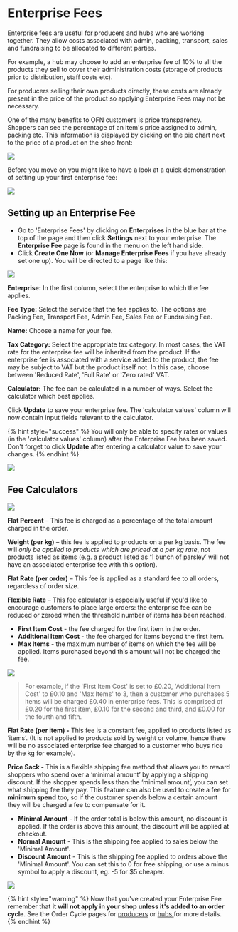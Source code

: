 # Enterprise Fees

Enterprise fees are useful for producers and hubs who are working together. They allow costs associated with admin, packing, transport, sales and fundraising to be allocated to different parties.

For example, a hub may choose to add an enterprise fee of 10% to all the products they sell to cover their administration costs (storage of products prior to distribution, staff costs etc).

For producers selling their own products directly, these costs are already present in the price of the product so applying Enterprise Fees may not be necessary.&#x20;

One of the many benefits to OFN customers is price transparency. Shoppers can see the percentage of an item's price assigned to admin, packing etc. This information is displayed by clicking on the pie chart next to the price of a product on the shop front:

![](../../.gitbook/assets/feebreakdown.jpg)

Before you move on you might like to have a look at a quick demonstration of setting up your first enterprise fee:

![](../../.gitbook/assets/enterprisefeefirst.gif)

## Setting up an Enterprise Fee

* Go to 'Enterprise Fees' by clicking on **Enterprises** in the blue bar at the top of the page and then click **Settings** next to your enterprise. The **Enterprise Fee** page is found in the menu on the left hand side.
* Click **Create One Now** (or **Manage Enterprise Fees** if you have already set one up). You will be directed to a page like this:

![](../../.gitbook/assets/enterprisefeecreate.jpg)

**Enterprise:** In the first column, select the enterprise to which the fee applies.

**Fee Type:** Select the service that the fee applies to. The options are Packing Fee, Transport Fee, Admin Fee, Sales Fee or Fundraising Fee.

**Name:** Choose a name for your fee.

**Tax Category:** Select the appropriate tax category. In most cases, the VAT rate for the enterprise fee will be inherited from the product.  If the enterprise fee is associated with a service added to the product, the fee may be subject to VAT but the product itself not. In this case, choose between 'Reduced Rate', 'Full Rate' or 'Zero rated' VAT.&#x20;

**Calculator:** The fee can be calculated in a number of ways. Select the calculator which best applies.

Click **Update** to save your enterprise fee. The 'calculator values' column will now contain input fields relevant to the calculator.

{% hint style="success" %}
You will only be able to specify rates or values (in the 'calculator values' column) after the Enterprise Fee has been saved. Don't forget to click **Update** after entering a calculator value to save your changes.
{% endhint %}

![](../../.gitbook/assets/enterprisefee2.jpeg)

## Fee Calculators

![](../../.gitbook/assets/enterprisefee3.jpg)

**Flat Percent** – This fee is charged as a percentage of the total amount charged in the order.

**Weight (per kg)** – this fee is applied to products on a per kg basis. The fee will _only be applied to products which are priced at a per kg rate_, not products listed as items (e.g. a product listed as ‘1 bunch of parsley’ will not have an associated enterprise fee with this option).

**Flat Rate (per order)** – This fee is applied as a standard fee to all orders, regardless of order size.

**Flexible Rate** – This fee calculator is especially useful if you'd like to encourage customers to place large orders: the enterprise fee can be reduced or zeroed when the threshold number of items has been reached.&#x20;

* **First Item Cost** _-_ the fee charged for the first item in the order.
* **Additional Item Cost** - the fee charged for items beyond the first item.
* **Max Items** - the maximum number of items on which the fee will be applied. Items purchased beyond this amount will not be charged the fee.

![](../../.gitbook/assets/enterprisefeeflex.jpg)

> For example, if the 'First Item Cost' is set to £0.20, 'Additional Item Cost' to £0.10 and 'Max Items' to 3, then a customer who purchases 5 items will be charged £0.40 in enterprise fees. This is comprised of £0.20 for the first item, £0.10 for the second and third, and £0.00 for the fourth and fifth.

**Flat Rate (per item) -** This fee is a constant fee, applied to products listed as ‘items’. (It is not applied to products sold by weight or volume, hence there will be no associated enterprise fee charged to a customer who buys rice by the kg for example).

**Price Sack -** This is a flexible shipping fee method that allows you to reward shoppers who spend over a ‘minimal amount’ by applying a shipping discount. If the shopper spends less than the ‘minimal amount’, you can set what shipping fee they pay. This feature can also be used to create a fee for **minimum spend** too, so if the customer spends below a certain amount they will be charged a fee to compensate for it.

* **Minimal Amount** - If the order total is below this amount, no discount is applied. If the order is above this amount, the discount will be applied at checkout.
* **Normal Amount** - This is the shipping fee applied to sales below the 'Minimal Amount'.
* **Discount Amount** - This is the shipping fee applied to orders above the 'Minimal Amount'. You can set this to 0 for free shipping, or use a minus symbol to apply a discount, eg. -5 for $5 cheaper.

![](<../../.gitbook/assets/Price Sack Image (1).png>)

{% hint style="warning" %}
Now that you've created your Enterprise Fee remember that **it will not apply in your shop unless it's added to an order cycle**. See the Order Cycle pages for [producers](order-cycle/order-cycles-for-producers.md) or [hubs ](order-cycle/order-cycles-for-hubs.md)for more details.
{% endhint %}

